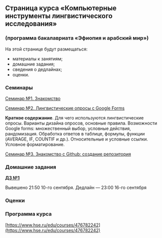 ## Страница курса «Компьютерные инструменты лингвистического исследования»
### (программа бакалавриата «Эфиопия и арабский мир»)

На этой странице будут размещаться:
- материалы к занятиям;
- домашние задания;
- сведения о дедлайнах;
- оценки.

### Семинары

[Семинар №1. Знакомство](https://polyatomson.github.io/kili_ethiopia/seminars/s1)

[Семинар №2. Лингвистические опросы с Google Forms](https://polyatomson.github.io/kili_ethiopia/seminars/s2)

**Краткое содержание**. Для чего используются лингвистические опросы. Варианты дизайна опросов, основные правила. Возможности Google forms: множественный выбор, условные действия, рандомизация. Обработка ответов в таблице, формулы, функции (AVERAGE, IF, COUNTIF и др.). Относительные и условные ссылки. Условное форматирование.

[Семинар №3. Знакомство с Github: создание репозитория](https://polyatomson.github.io/kili_ethiopia/seminars/s3)

### Домашние задания

**[ДЗ №1](https://polyatomson.github.io/kili_ethiopia/dz/dz1)**

Вывешено 21:50 10-го сентября. Дедлайн — 23:00 16-го сентября

### Оценки

### Программа курса

[https://www.hse.ru/edu/courses/476782242](https://www.hse.ru/edu/courses/476782242)
